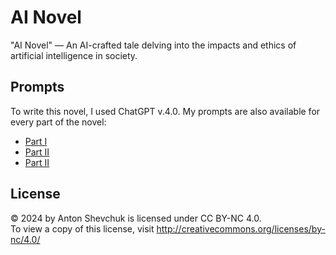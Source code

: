 # AI Novel

"AI Novel" — An AI-crafted tale delving into the impacts and ethics of artificial intelligence in society.

## Prompts

To write this novel, I used ChatGPT v.4.0. 
My prompts are also available for every part of the novel:

- [Part I](./src/part-i/00.md)
- [Part II](./src/part-ii/00.md)
- [Part II](./src/part-iii/00.md)

## License

© 2024 by Anton Shevchuk is licensed under CC BY-NC 4.0.  
To view a copy of this license, visit http://creativecommons.org/licenses/by-nc/4.0/
